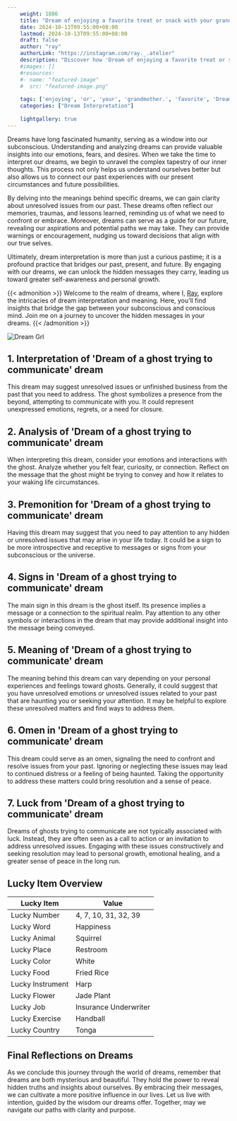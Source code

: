 ```yaml
---
    weight: 1886
    title: "Dream of enjoying a favorite treat or snack with your grandmother."  # Assuming 'title' column exists
    date: 2024-10-13T09:55:00+08:00
    lastmod: 2024-10-13T09:55:00+08:00
    draft: false
    author: "ray"
    authorLink: "https://instagram.com/ray._.atelier"
    description: "Discover how 'Dream of enjoying a favorite treat or snack with your grandmother.' can interpret your future and uncover its significant meanings in your life."
    #images: []
    #resources:
    #- name: "featured-image"
    #  src: "featured-image.png"
    
    tags: ['enjoying', 'or', 'your', 'grandmother.', 'favorite', 'Dream', 'a', 'treat', 'of', 'snack', 'with']
    categories: ["Dream Interpretation"]
    
    lightgallery: true
---
```

    
Dreams have long fascinated humanity, serving as a window into our subconscious. Understanding and analyzing dreams can provide valuable insights into our emotions, fears, and desires. When we take the time to interpret our dreams, we begin to unravel the complex tapestry of our inner thoughts. This process not only helps us understand ourselves better but also allows us to connect our past experiences with our present circumstances and future possibilities.

By delving into the meanings behind specific dreams, we can gain clarity about unresolved issues from our past. These dreams often reflect our memories, traumas, and lessons learned, reminding us of what we need to confront or embrace. Moreover, dreams can serve as a guide for our future, revealing our aspirations and potential paths we may take. They can provide warnings or encouragement, nudging us toward decisions that align with our true selves.

Ultimately, dream interpretation is more than just a curious pastime; it is a profound practice that bridges our past, present, and future. By engaging with our dreams, we can unlock the hidden messages they carry, leading us toward greater self-awareness and personal growth.

{{< admonition >}}
Welcome to the realm of dreams, where I, [Ray](https://instagram.com/ray._.atelier), explore the intricacies of dream interpretation and meaning. Here, you’ll find insights that bridge the gap between your subconscious and conscious mind. Join me on a journey to uncover the hidden messages in your dreams.
{{< /admonition >}}

![Dream Grl](https://cdn.pixabay.com/photo/2017/11/02/03/35/gothic-2910057_1280.jpg "Dream Grl")

## 1. Interpretation of 'Dream of a ghost trying to communicate' dream

This dream may suggest unresolved issues or unfinished business from the past that you need to address. The ghost symbolizes a presence from the beyond, attempting to communicate with you. It could represent unexpressed emotions, regrets, or a need for closure.

## 2. Analysis of 'Dream of a ghost trying to communicate' dream

When interpreting this dream, consider your emotions and interactions with the ghost. Analyze whether you felt fear, curiosity, or connection. Reflect on the message that the ghost might be trying to convey and how it relates to your waking life circumstances.

## 3. Premonition for 'Dream of a ghost trying to communicate' dream

Having this dream may suggest that you need to pay attention to any hidden or unresolved issues that may arise in your life today. It could be a sign to be more introspective and receptive to messages or signs from your subconscious or the universe.

## 4. Signs in 'Dream of a ghost trying to communicate' dream

The main sign in this dream is the ghost itself. Its presence implies a message or a connection to the spiritual realm. Pay attention to any other symbols or interactions in the dream that may provide additional insight into the message being conveyed.

## 5. Meaning of 'Dream of a ghost trying to communicate' dream

The meaning behind this dream can vary depending on your personal experiences and feelings toward ghosts. Generally, it could suggest that you have unresolved emotions or unresolved issues related to your past that are haunting you or seeking your attention. It may be helpful to explore these unresolved matters and find ways to address them.

## 6. Omen in 'Dream of a ghost trying to communicate' dream

This dream could serve as an omen, signaling the need to confront and resolve issues from your past. Ignoring or neglecting these issues may lead to continued distress or a feeling of being haunted. Taking the opportunity to address these matters could bring resolution and a sense of peace.

## 7. Luck from 'Dream of a ghost trying to communicate' dream

Dreams of ghosts trying to communicate are not typically associated with luck. Instead, they are often seen as a call to action or an invitation to address unresolved issues. Engaging with these issues constructively and seeking resolution may lead to personal growth, emotional healing, and a greater sense of peace in the long run.

## Lucky Item Overview
| Lucky Item          | Value              |
|---------------|--------------------|
| Lucky Number        | 4, 7, 10, 31, 32, 39  |
| Lucky Word          | Happiness |
| Lucky Animal        | Squirrel |
| Lucky Place         | Restroom     |
| Lucky Color         | White     |
| Lucky Food          | Fried Rice      |
| Lucky Instrument    | Harp |
| Lucky Flower        | Jade Plant    |
| Lucky Job           | Insurance Underwriter       |
| Lucky Exercise      | Handball  |
| Lucky Country       | Tonga    |


##  Final Reflections on Dreams

As we conclude this journey through the world of dreams, remember that dreams are both mysterious and beautiful. They hold the power to reveal hidden truths and insights about ourselves. By embracing their messages, we can cultivate a more positive influence in our lives. Let us live with intention, guided by the wisdom our dreams offer. Together, may we navigate our paths with clarity and purpose.

